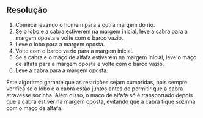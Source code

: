 ## Resolução

1. Comece levando o homem para a outra margem do rio.
2. Se o lobo e a cabra estiverem na margem inicial, leve a cabra para a margem oposta e volte com o barco vazio.
3. Leve o lobo para a margem oposta.
4. Volte com o barco vazio para a margem inicial.
5. Se a cabra e o maço de alfafa estiverem na margem inicial, leve o maço de alfafa para a margem oposta e volte com o barco vazio.
6. Leve a cabra para a margem oposta.

Este algoritmo garante que as restrições sejam cumpridas, pois sempre verifica se o lobo e a cabra estão juntos antes de permitir que a cabra atravesse sozinha. Além disso, o maço de alfafa só é transportado depois que a cabra estiver na margem oposta, evitando que a cabra fique sozinha com o maço de alfafa.
